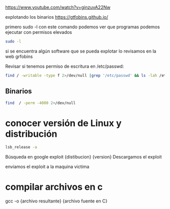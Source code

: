 
https://www.youtube.com/watch?v=ginzuvA22Nw

explotando los binarios
https://gtfobins.github.io/

primero sudo -l
con este comando podemos ver que programas podemos ejecutar con  permisos elevados

```sh fold:"Revisar tenemos permiso de algun programa como root"
sudo -l
```
si se encuentra algún software que se pueda explotar lo revisamos en la web grfobins




Revisar si tenemos permiso de escritura en /etc/passwd:

```sh fold:"Revisar si tenemos permiso de escritura en /etc/passwd"
find / -writable -type f 2>/dev/null |grep '/etc/passwd' && ls -lah /etc/passwd
```


## Binarios

```sh fold:"Revisar binarios que se puedan explotar"
find  / -perm -4000 2>/dev/null  
```

# conocer  versión de Linux y distribución

```sh fold:"conocer version de linux"
lsb_release -a
```

Búsqueda en google
exploit  {distibucion}  {version}
Descargamos el exploit

enviamos el exploit a la maquina victima


# compilar archivos en c
gcc -o {archivo resultante} {archivo fuente en C}